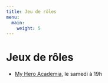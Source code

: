 ```yaml
---
title: Jeu de rôles
menu:
  main:
    weight: 5
---
```


# Jeux de rôles
  - [My Hero Academia](my-hero-academia), le samedi à 19h

